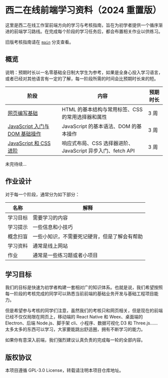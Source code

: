 # 西二在线前端学习资料（2024 重置版）

这里是西二在线工作室前端方向的学习与考核指南，旨在为初学者提供一个循序渐进的前端学习路线。在完成每个阶段的学习任务后，都会布置相关作业以供练习。

旧版考核指南请在 [`main`](https://github.com/west2-online/learn-frontends/tree/main) 分支查看。

## 概览

说明：预期时长以一名零基础全日制大学生为参考，如果是全身心投入学习语言，或者已经对其他语言有一定的了解，每一阶段所需的时间会比预期时长来的短。

| 阶段                                           | 内容                                                       | 预期时长 |
| ---------------------------------------------- | ---------------------------------------------------------- | -------- |
| [网页编写基础](./steps/1.md)                   | HTML 的基本结构与常用标签、CSS 的常用选择器和属性          | 3 周     |
| [JavaScript 入门与 DOM 基础操作](./steps/2.md) | JavaScript 的基本语法、DOM 的基本操作                      | 3 周     |
| [JavaScript 和 CSS 进阶](./steps/3.md)         | 响应式布局、CSS 选择器进阶、JavaScript 异步入门、fetch API | 3 周     |

未完待续...

## 作业设计

对于每一个阶段，通常分为如下部分：

| 名称     | 解释                                         |
| -------- | -------------------------------------------- |
| 学习目标 | 需要学习的内容                               |
| 学习提示 | 一些信息和小技巧                             |
| 概念扫盲 | 一些小知识，不需要死记硬背，但是了解会有帮助 |
| 学习资料 | 通常是线上网站                               |
| 作业     | 通常是一些练习题或者小项目                   |

## 学习目标

我们的目标是快速为初学者构建一套相对广的知识体系。也就是说，我们希望按照每一阶段的考核完成的同学可以熟悉当前前端的基础业务开发与基础工程项目能力。

但是希望参与考核的同学们注意，虽然我们的考核只和网页相关，但是现在的前端已经不仅仅局限在网页上，移动端的 React Native 和 Weex、桌面端的 Electron、后端 Node.js、脚手架 cli、小程序、数据可视化 D3 和 Three.js…… 太多太多的东西可以学习，大家要能跳出舒适圈，拥有不断学习的能力。

如果你有意深入前端，我们强烈建议认真负责的完成每一轮的全部内容。

## 版权协议

本项目遵循 GPL-3.0 License，转载请注明本项目仓库地址。
